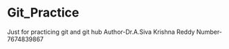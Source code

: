 # Git_Practice
Just for practicing git and git hub
Author-Dr.A.Siva Krishna Reddy
Number-7674839867
